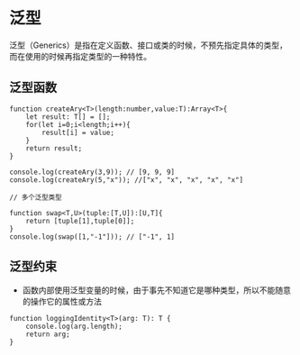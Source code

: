# 泛型

泛型（Generics）是指在定义函数、接口或类的时候，不预先指定具体的类型，而在使用的时候再指定类型的一种特性。    

## 泛型函数

```
function createAry<T>(length:number,value:T):Array<T>{
    let result: T[] = [];
    for(let i=0;i<length;i++){
        result[i] = value;
    }
    return result;
}

console.log(createAry(3,9)); // [9, 9, 9]
console.log(createAry(5,"x")); //["x", "x", "x", "x", "x"]

// 多个泛型类型

function swap<T,U>(tuple:[T,U]):[U,T]{
    return [tuple[1],tuple[0]];
}
console.log(swap([1,"-1"])); // ["-1", 1]
```


## 泛型约束
- 函数内部使用泛型变量的时候，由于事先不知道它是哪种类型，所以不能随意的操作它的属性或方法

```
function loggingIdentity<T>(arg: T): T {
    console.log(arg.length);
    return arg;
}


```






















